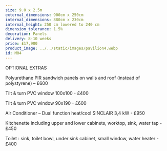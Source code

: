 ```yaml
---
size: 9.0 x 2.5m
external_dimensions: 900cm x 250cm
internal_dimensions: 880cm x 230cm
internal_height: 250 cm lowered to 240 cm
dimension_tolerance: 1.5%
decoration: Panels
delivery: 8-10 weeks
price: £17,900
product_image: ../../static/images/pavilion4.webp
id: M04
---
```

OPTIONAL EXTRAS



   Polyurethane PIR sandwich panels on walls and roof (instead of polystyrene) – £600

   Tilt & turn PVC window 100x100 - £400

   Tilt & turn PVC window 90x190 - £600

   Air Conditioner – Dual function heat/cool SINCLAIR 3,4 kW - £950

   Kitchenette including upper and lower cabinets, worktop, sink, water tap - £450

   Toilet : sink, toilet bowl, under sink cabinet, small window, water heater - £400
